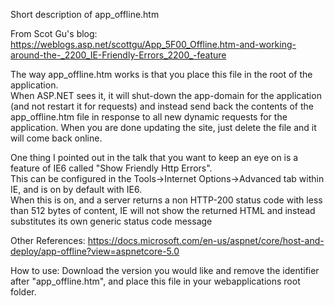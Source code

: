 Short description of app_offline.htm

From Scot Gu's blog:
https://weblogs.asp.net/scottgu/App_5F00_Offline.htm-and-working-around-the-_2200_IE-Friendly-Errors_2200_-feature

The way app_offline.htm works is that you place this file in the root of the application.  
When ASP.NET sees it, it will shut-down the app-domain for the application (and not restart it for requests) 
and instead send back the contents of the app_offline.htm file in response to all new dynamic requests for 
the application.  When you are done updating the site, just delete the file and it will come back online.

One thing I pointed out in the talk that you want to keep an eye on is a feature of IE6 called "Show Friendly Http Errors".  
This can be configured in the Tools->Internet Options->Advanced tab within IE, and is on by default with IE6.  
When this is on, and a server returns a non HTTP-200 status code with less than 512 bytes of content, 
IE will not show the returned HTML and instead substitutes its own generic status code message

Other References:
https://docs.microsoft.com/en-us/aspnet/core/host-and-deploy/app-offline?view=aspnetcore-5.0

How to use:
Download the version you would like and remove the identifier after "app_offline.htm", and place
this file in your webapplications root folder.